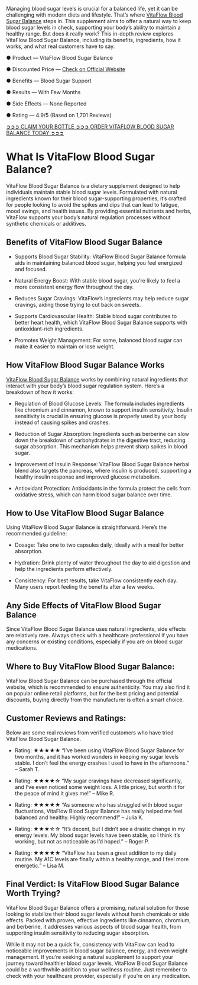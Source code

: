 Managing blood sugar levels is crucial for a balanced life, yet it can be challenging with modern diets and lifestyle. That’s where [VitaFlow Blood Sugar Balance](https://www.facebook.com/vitaflowbloodsugarbalance/) steps in. This supplement aims to offer a natural way to keep blood sugar levels in check, supporting your body’s ability to maintain a healthy range. But does it really work? This in-depth review explores VitaFlow Blood Sugar Balance, including its benefits, ingredients, how it works, and what real customers have to say.

● Product — VitaFlow Blood Sugar Balance

● Discounted Price — [Check on Official Website](https://atozsupplement.com/vitaflow-blood-sugar-balance/)

● Benefits — Blood Sugar Support

● Results — With Few Months

● Side Effects — None Reported

● Rating — 4.9/5 (Based on 1,701 Reviews)

[➲➲➲ CLAIM YOUR BOTTLE ➲➲➲ ORDER VITAFLOW BLOOD SUGAR BALANCE TODAY ➲➲➲](https://atozsupplement.com/vitaflow-blood-sugar-balance/)

# What Is VitaFlow Blood Sugar Balance?

VitaFlow Blood Sugar Balance is a dietary supplement designed to help individuals maintain stable blood sugar levels. Formulated with natural ingredients known for their blood sugar-supporting properties, it’s crafted for people looking to avoid the spikes and dips that can lead to fatigue, mood swings, and health issues. By providing essential nutrients and herbs, VitaFlow supports your body’s natural regulation processes without synthetic chemicals or additives.

## Benefits of VitaFlow Blood Sugar Balance

- Supports Blood Sugar Stability: VitaFlow Blood Sugar Balance formula aids in maintaining balanced blood sugar, helping you feel energized and focused.

- Natural Energy Boost: With stable blood sugar, you’re likely to feel a more consistent energy flow throughout the day.

- Reduces Sugar Cravings: VitaFlow’s ingredients may help reduce sugar cravings, aiding those trying to cut back on sweets.

- Supports Cardiovascular Health: Stable blood sugar contributes to better heart health, which VitaFlow Blood Sugar Balance supports with antioxidant-rich ingredients.

- Promotes Weight Management: For some, balanced blood sugar can make it easier to maintain or lose weight.

## How VitaFlow Blood Sugar Balance Works

[VitaFlow Blood Sugar Balance](https://www.linkedin.com/showcase/vitaflow-blood-sugar-balance/) works by combining natural ingredients that interact with your body’s blood sugar regulation system. Here’s a breakdown of how it works:

- Regulation of Blood Glucose Levels: The formula includes ingredients like chromium and cinnamon, known to support insulin sensitivity. Insulin sensitivity is crucial in ensuring glucose is properly used by your body instead of causing spikes and crashes.

- Reduction of Sugar Absorption: Ingredients such as berberine can slow down the breakdown of carbohydrates in the digestive tract, reducing sugar absorption. This mechanism helps prevent sharp spikes in blood sugar.

- Improvement of Insulin Response: VitaFlow Blood Sugar Balance herbal blend also targets the pancreas, where insulin is produced, supporting a healthy insulin response and improved glucose metabolism.

- Antioxidant Protection: Antioxidants in the formula protect the cells from oxidative stress, which can harm blood sugar balance over time.

## How to Use VitaFlow Blood Sugar Balance

Using VitaFlow Blood Sugar Balance is straightforward. Here’s the recommended guideline:

- Dosage: Take one to two capsules daily, ideally with a meal for better absorption.

- Hydration: Drink plenty of water throughout the day to aid digestion and help the ingredients perform effectively.

- Consistency: For best results, take VitaFlow consistently each day. Many users report feeling the benefits after a few weeks.

## Any Side Effects of VitaFlow Blood Sugar Balance

Since VitaFlow Blood Sugar Balance uses natural ingredients, side effects are relatively rare. Always check with a healthcare professional if you have any concerns or existing conditions, especially if you are on blood sugar medications.

## Where to Buy VitaFlow Blood Sugar Balance:

VitaFlow Blood Sugar Balance can be purchased through the official website, which is recommended to ensure authenticity. You may also find it on popular online retail platforms, but for the best pricing and potential discounts, buying directly from the manufacturer is often a smart choice.

## Customer Reviews and Ratings:

Below are some real reviews from verified customers who have tried VitaFlow Blood Sugar Balance.

- Rating: ★★★★★ “I’ve been using VitaFlow Blood Sugar Balance for two months, and it has worked wonders in keeping my sugar levels stable. I don’t feel the energy crashes I used to have in the afternoons.” – Sarah T.

- Rating: ★★★★☆ “My sugar cravings have decreased significantly, and I’ve even noticed some weight loss. A little pricey, but worth it for the peace of mind it gives me!” – Mike R.

- Rating: ★★★★★ “As someone who has struggled with blood sugar fluctuations, VitaFlow Blood Sugar Balance has really helped me feel balanced and healthy. Highly recommend!” – Julia K.

- Rating: ★★★☆☆ “It’s decent, but I didn’t see a drastic change in my energy levels. My blood sugar levels have been stable, so I think it’s working, but not as noticeable as I’d hoped.” – Roger P.

- Rating: ★★★★★ “VitaFlow has been a great addition to my daily routine. My A1C levels are finally within a healthy range, and I feel more energetic.” – Lisa M.

## Final Verdict: Is VitaFlow Blood Sugar Balance Worth Trying?

VitaFlow Blood Sugar Balance offers a promising, natural solution for those looking to stabilize their blood sugar levels without harsh chemicals or side effects. Packed with proven, effective ingredients like cinnamon, chromium, and berberine, it addresses various aspects of blood sugar health, from supporting insulin sensitivity to reducing sugar absorption.

While it may not be a quick fix, consistency with VitaFlow can lead to noticeable improvements in blood sugar balance, energy, and even weight management. If you’re seeking a natural supplement to support your journey toward healthier blood sugar levels, VitaFlow Blood Sugar Balance could be a worthwhile addition to your wellness routine. Just remember to check with your healthcare provider, especially if you’re on any medication.
